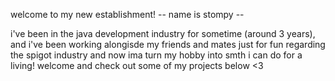 welcome to my new establishment!
-- name is stompy -- 

i've been in the java development industry for sometime (around 3 years), and i've been working alongisde my friends and mates just for fun regarding the spigot industry
and now ima turn my hobby into smth i can do for a living! 
welcome and check out some of my projects below <3
